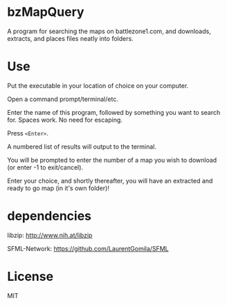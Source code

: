 # bzMapQuery
A program for searching the maps on battlezone1.com, and downloads, extracts, and places files neatly into folders.

# Use
Put the executable in your location of choice on your computer.

Open a command prompt/terminal/etc.

Enter the name of this program, followed by something you want to search for. Spaces work. No need for escaping.

Press `<Enter>`.

A numbered list of results will output to the terminal.

You will be prompted to enter the number of a map you wish to download (or enter -1 to exit/cancel).

Enter your choice, and shortly thereafter, you will have an extracted and ready to go map (in it's own folder)!

# dependencies
libzip: http://www.nih.at/libzip

SFML-Network: https://github.com/LaurentGomila/SFML

# License
MIT

